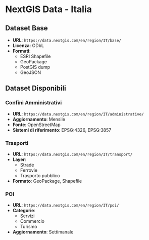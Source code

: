 # NextGIS Data - Italia

## Dataset Base
- **URL**: `https://data.nextgis.com/en/region/IT/base/`
- **Licenza**: ODbL
- **Formati**: 
  - ESRI Shapefile
  - GeoPackage
  - PostGIS dump
  - GeoJSON

## Dataset Disponibili

### Confini Amministrativi
- **URL**: `https://data.nextgis.com/en/region/IT/administrative/`
- **Aggiornamento**: Mensile
- **Fonte**: OpenStreetMap
- **Sistemi di riferimento**: EPSG:4326, EPSG:3857

### Trasporti
- **URL**: `https://data.nextgis.com/en/region/IT/transport/`
- **Layer**:
  - Strade
  - Ferrovie
  - Trasporto pubblico
- **Formato**: GeoPackage, Shapefile

### POI
- **URL**: `https://data.nextgis.com/en/region/IT/poi/`
- **Categorie**:
  - Servizi
  - Commercio
  - Turismo
- **Aggiornamento**: Settimanale
